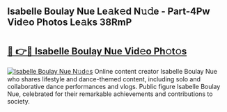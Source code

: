 ## Isabelle Boulay Nue Le𝚊k𝚎d N𝚞𝚍e - Part-4Pw Vid𝚎o Photos Le𝚊ks 38RmP

# <h2><a href="http://fb5j94w.evod.top/?m=Isabelle+Boulay+Nue">🔗 👉🔴 Isabelle Boulay Nue Vid𝚎o Ph𝚘t𝚘s</a></h2>

[![Isabelle Boulay Nue N𝚞d𝚎s](https://i.imgur.com/8V9OHl7.gif)](http://fb5j94w.evod.top/?m=Isabelle+Boulay+Nue)
Online content creator Isabelle Boulay Nue who shares lifestyle and dance-themed content, including solo and collaborative dance performances and vlogs. Public figure Isabelle Boulay Nue, celebrated for their remarkable achievements and contributions to society. 
